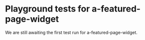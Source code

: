 # Playground tests for a-featured-page-widget
We are still awaiting the first test run for a-featured-page-widget.
